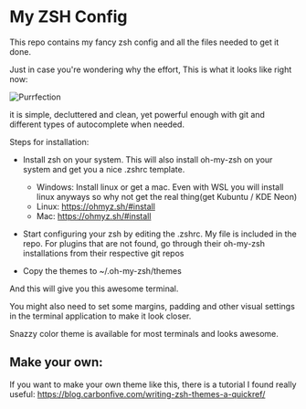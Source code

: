 # My ZSH Config
This repo contains my fancy zsh config and all the files needed to get it done.

Just in case you're wondering why the effort, This is what it looks like right now:

![Purrfection](https://i.ibb.co/TYj0XGr/purrfection.png)

it is simple, decluttered and clean, yet powerful enough with git and different types of autocomplete when needed.

Steps for installation:

* Install zsh on your system. This will also install oh-my-zsh on your system and get you a nice .zshrc template.
  * Windows: Install linux or get a mac. Even with WSL you will install linux anyways so why not get the real thing(get Kubuntu / KDE Neon)
  * Linux: https://ohmyz.sh/#install
  * Mac: https://ohmyz.sh/#install
  
* Start configuring your zsh by editing the .zshrc. My file is included in the repo. For plugins that are not found, go through their oh-my-zsh installations from their respective git repos
* Copy the themes to ~/.oh-my-zsh/themes

And this will give you this awesome terminal.

You might also need to set some margins, padding and other visual settings in the terminal application to make it look closer.

Snazzy color theme is available for most terminals and looks awesome.


## Make your own:
If you want to make your own theme like this, there is a tutorial I found really useful:
https://blog.carbonfive.com/writing-zsh-themes-a-quickref/

